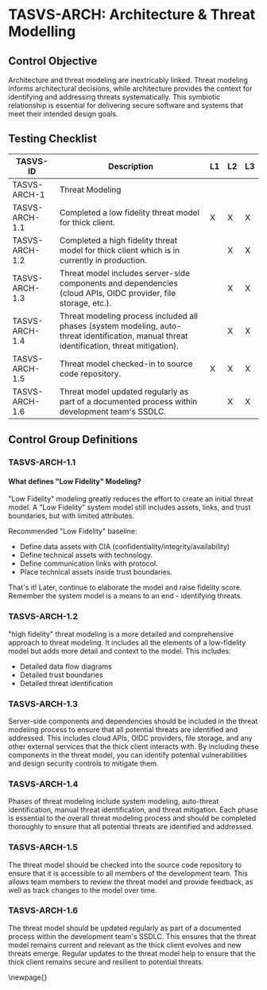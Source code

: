 # TASVS-ARCH: Architecture & Threat Modelling

## Control Objective

Architecture and threat modeling are inextricably linked. Threat modeling informs architectural decisions, while architecture provides the context for identifying and addressing threats systematically. This symbiotic relationship is essential for delivering secure software and systems that meet their intended design goals.


## Testing Checklist

| TASVS-ID       | Description                                                                                                                                 | L1 | L2 | L3 |
| ---- | ------------- | - | - | - |
| TASVS-ARCH-1   | Threat Modeling                                                                                                                             |    |    |    |
| TASVS-ARCH-1.1 | Completed a low fidelity threat model for thick client.                                                                                     | X  | X  | X  |
| TASVS-ARCH-1.2 | Completed a high fidelity threat model for thick client which is in currently in production.                                                |    | X  | X  |
| TASVS-ARCH-1.3 | Threat model includes server-side components and dependencies (cloud APIs, OIDC provider, file storage, etc.).                              |    | X  | X  |
| TASVS-ARCH-1.4 | Threat modeling process included all phases (system modeling, auto-threat identification, manual threat identification, threat mitigation). |    | X  | X  |
| TASVS-ARCH-1.5 | Threat model checked-in to source code repository.                                                                                          | X  | X  | X  |
| TASVS-ARCH-1.6 | Threat model updated regularly as part of a documented process within development team's SSDLC.                                             |    | X  | X  |

## Control Group Definitions

### TASVS-ARCH-1.1 

#### What defines "Low Fidelity" Modeling?

"Low Fidelity" modeling greatly reduces the effort to create an initial threat model. A "Low Fidelity" system model still includes assets, links, and trust boundaries, but with limited attributes.
 
Recommended "Low Fidelity" baseline:
- Define data assets with CIA (confidentiality/integrity/availability)
- Define technical assets with technology.
- Define communication links with protocol.
- Place technical assets inside trust boundaries.

That's it! Later, continue to elaborate the model and raise fidelity score. Remember the system model is a means to an end - identifying threats.

### TASVS-ARCH-1.2

"high fidelity" threat modeling is a more detailed and comprehensive approach to threat modeling. It includes all the elements of a low-fidelity model but adds more detail and context to the model. This includes:

- Detailed data flow diagrams
- Detailed trust boundaries
- Detailed threat identification

### TASVS-ARCH-1.3

Server-side components and dependencies should be included in the threat modeling process to ensure that all potential threats are identified and addressed. This includes cloud APIs, OIDC providers, file storage, and any other external services that the thick client interacts with. By including these components in the threat model, you can identify potential vulnerabilities and design security controls to mitigate them.

### TASVS-ARCH-1.4

Phases of threat modeling include system modeling, auto-threat identification, manual threat identification, and threat mitigation. Each phase is essential to the overall threat modeling process and should be completed thoroughly to ensure that all potential threats are identified and addressed.

### TASVS-ARCH-1.5

The threat model should be checked into the source code repository to ensure that it is accessible to all members of the development team. This allows team members to review the threat model and provide feedback, as well as track changes to the model over time.


### TASVS-ARCH-1.6

The threat model should be updated regularly as part of a documented process within the development team's SSDLC. This ensures that the threat model remains current and relevant as the thick client evolves and new threats emerge. Regular updates to the threat model help to ensure that the thick client remains secure and resilient to potential threats.


\newpage{}